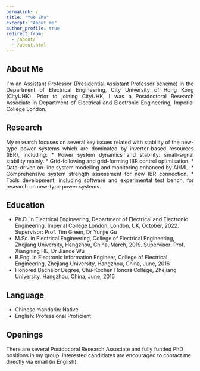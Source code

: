 ```yaml
---
permalink: /
title: "Yue Zhu"
excerpt: "About me"
author_profile: true
redirect_from: 
  - /about/
  - /about.html
---
```


<!--<div style="text-align: justify"> I am a researcher in electrical engineering.</div> -->

##  About Me
<div style="text-align: justify"> I'm an Assistant Professor (<a href="https://www.cityu.edu.hk/vpti/paps/">Presidential Assistant Professor scheme</a>) in the Department of Electrical Engineering, City University of Hong Kong (CityUHK). Prior to joining CityUHK, I was a Postdoctoral Research Associate in Department of Electrical and Electronic Engineering, Imperial College London.</div>

## Research
<div style="text-align: justify"> My research focuses on several key issues related with stability of the new-type power systems which are dominated by inverter-based resources (IBR), including:
* Power system dynamics and stability: small-signal stability mainly.
* Grid-following and grid-forming IBR control optimisation.
* Data-driven on-line system modelling and monitoring enhanced by AI/ML.
* Comprehensive system strength assessment for new IBR connection.
* Tools development, including software and experimental test bench, for research on new-type power systems.
</div>

## Education 
* Ph.D. in Electrical Engineering, Department of Electrical and Electronic Engineering, Imperial College London, London, UK, October, 2022. Supervisor: Prof. Tim Green, Dr Yunjie Gu
* M.Sc. in Electrical Engineering, College of Electrical Engineering, Zhejiang University, Hangzhou, China, March, 2019. Supervisor: Prof. Xiangning HE, Dr Jiande Wu
* B.Eng. in Electronic Information Engineer, College of Electrical Engineering, Zhejiang University, Hangzhou, China, June, 2016
* Honored Bachelor Degree, Chu-Kochen Honors College, Zhejiang University, Hangzhou, China, June, 2016

<!-- 
## Selected Awards
* Chinese Government Award for Outstanding Self-financed Student Abroad (500 Chinese oversea students worldwide), 2020
* Outstanding Graduate of Zhejiang Province, 2019
* China National Scholarship, 2018
* Wang Guosong Scholarship (the highest honor of College of Electrical Engineering, Zhejiang University), 2022
* Dean Scholarship of Chu-Kochen Honors College (for outstanding contributions to the college), 2015 -->

## Language
* Chinese mandarin: Native
* English: Professional Proficient

## Openings
There are several Postdocoral Research Associate and fully funded PhD positions in my group. Interested candidates are encouraged to contact me directly via email (in English).